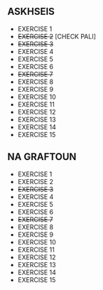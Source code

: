 ## ASKHSEIS ##

* EXERCISE 1
* ~~EXERCISE 2~~  [CHECK PALI]
* ~~EXERCISE 3~~
* EXERCISE 4
* EXERCISE 5
* EXERCISE 6
* ~~EXERCISE 7~~
* EXERCISE 8
* EXERCISE 9
* EXERCISE 10
* EXERCISE 11
* EXERCISE 12
* EXERCISE 13
* EXERCISE 14
* EXERCISE 15

## NA GRAFTOUN ##

* EXERCISE 1
* EXERCISE 2 
* ~~EXERCISE 3~~
* EXERCISE 4
* EXERCISE 5
* EXERCISE 6
* ~~EXERCISE 7~~
* EXERCISE 8
* EXERCISE 9
* EXERCISE 10
* EXERCISE 11
* EXERCISE 12
* EXERCISE 13
* EXERCISE 14
* EXERCISE 15
